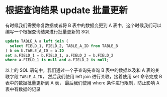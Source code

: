 # 根据查询结果 update 批量更新

有时候我们需要修复数据或者将 B 表中的数据变更到 A 表中，这个时候我们可以编写一个根据查询结果进行批量更新的 SQL

```sql
update TABLE_A a left join (
  select FIELD_1, FIELD_2, TABLE_A_ID from TABLE_B
) b on b.TABLE_A_ID = a.ID
set a.FIELD_1 = b.FIELD_1, a.FIELD_2 = b.FIELD_2
where a.FIELD_1 is null and a.FIELD_2 is null;
```

以上的 SQL 语句中，我们通过一个子查询先查询 B 表中的数据以及和 A 表的关联字段 ```TABLE_A_ID```，
然后我们使用 left join 进行关联，接着使用 set 命令完成 B 表中的数据批量更新到 A 表，
最后我们使用 where 条件进行限制，防止影响 A 表中有数据的记录